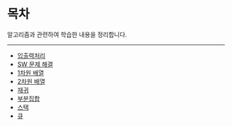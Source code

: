 # 목차

알고리즘과 관련하여 학습한 내용을 정리합니다.

<hr>

- [입출력처리](입출력처리.md)
- [SW 문제 해결](SW문제해결.md)
- [1차원 배열](1차원배열.md)
- [2차원 배열](2차원배열.md)
- [재귀](재귀.md)
- [부분집합](부분집합.md)
- [스택](스택.md)
- [큐](큐.md)